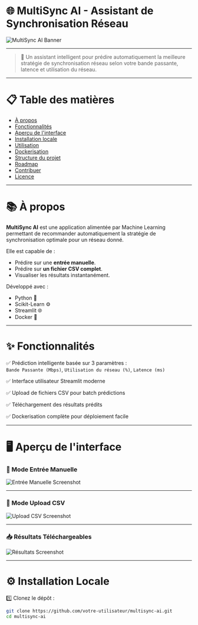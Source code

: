 # 🌐 MultiSync AI - Assistant de Synchronisation Réseau

![MultiSync AI Banner](https://via.placeholder.com/1200x400.png?text=MultiSync+AI)

---
> 🚀 Un assistant intelligent pour prédire automatiquement la meilleure stratégie de synchronisation réseau selon votre bande passante, latence et utilisation du réseau.

---

# 📋 Table des matières

- [À propos](#-à-propos)
- [Fonctionnalités](#-fonctionnalités)
- [Aperçu de l'interface](#-aperçu-de-linterface)
- [Installation locale](#-installation-locale)
- [Utilisation](#-utilisation)
- [Dockerisation](#-dockerisation)
- [Structure du projet](#-structure-du-projet)
- [Roadmap](#-roadmap)
- [Contribuer](#-contribuer)
- [Licence](#-licence)

---

# 📚 À propos

**MultiSync AI** est une application alimentée par Machine Learning permettant de recommander automatiquement la stratégie de synchronisation optimale pour un réseau donné.

Elle est capable de :
- Prédire sur une **entrée manuelle**.
- Prédire sur **un fichier CSV complet**.
- Visualiser les résultats instantanément.

Développé avec :
- Python 🐍
- Scikit-Learn ⚙️
- Streamlit 🌐
- Docker 🐳

---

# ✨ Fonctionnalités

✅ Prédiction intelligente basée sur 3 paramètres :  
`Bande Passante (Mbps)`, `Utilisation du réseau (%)`, `Latence (ms)`

✅ Interface utilisateur Streamlit moderne

✅ Upload de fichiers CSV pour batch prédictions

✅ Téléchargement des résultats prédits

✅ Dockerisation complète pour déploiement facile

---

# 🖥️ Aperçu de l'interface

### 🎯 Mode Entrée Manuelle
![Entrée Manuelle Screenshot](https://via.placeholder.com/800x500.png?text=Entr%C3%A9e+Manuelle)

---

### 📄 Mode Upload CSV
![Upload CSV Screenshot](https://via.placeholder.com/800x500.png?text=Upload+CSV+Mode)

---

### 📥 Résultats Téléchargeables
![Résultats Screenshot](https://via.placeholder.com/800x500.png?text=R%C3%A9sultats+Pr%C3%A9dits)

---

# ⚙️ Installation Locale

1️⃣ Clonez le dépôt :

```bash
git clone https://github.com/votre-utilisateur/multisync-ai.git
cd multisync-ai
